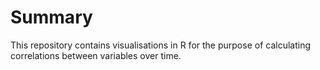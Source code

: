 # Summary
This repository contains visualisations in R for the purpose of calculating correlations between variables over time.
